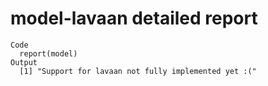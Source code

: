 # model-lavaan detailed report

    Code
      report(model)
    Output
      [1] "Support for lavaan not fully implemented yet :("

